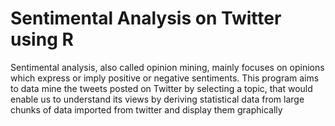 # Sentimental Analysis on Twitter using R

Sentimental analysis, also called opinion mining, mainly focuses on opinions which express or imply positive or negative sentiments. This program aims to data mine the tweets posted on Twitter by selecting a topic, that would enable us to understand its views by deriving statistical data from large chunks of data imported from twitter and display them graphically 
